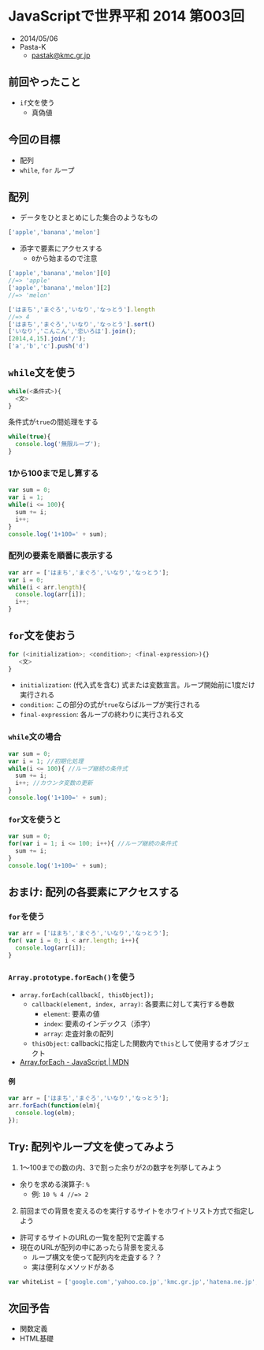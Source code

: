 # JavaScriptで世界平和 2014 第003回

- 2014/05/06
- Pasta-K
  - pastak@kmc.gr.jp

## 前回やったこと

- `if`文を使う
  - 真偽値

## 今回の目標

- 配列
- `while`, `for` ループ

## 配列

- データをひとまとめにした集合のようなもの

```javascript
['apple','banana','melon']
```

- 添字で要素にアクセスする
  - `0`から始まるので注意

```javascript
['apple','banana','melon'][0]
//=> 'apple'
['apple','banana','melon'][2]
//=> 'melon'
```

```javascript
['はまち','まぐろ','いなり','なっとう'].length
//=> 4
['はまち','まぐろ','いなり','なっとう'].sort()
['いなり','こんこん','恋いろは'].join();
[2014,4,15].join('/');
['a','b','c'].push('d')
```

## `while`文を使う

```javascript
while(<条件式>){
  <文>
}
```

条件式が`true`の間処理をする

```javascript
while(true){
  console.log('無限ループ');
}
```

### 1から100まで足し算する

```javascript
var sum = 0;
var i = 1;
while(i <= 100){
  sum += i;
  i++;
}
console.log('1+100=' + sum);
```

### 配列の要素を順番に表示する

```javascript
var arr = ['はまち','まぐろ','いなり','なっとう'];
var i = 0;
while(i < arr.length){
  console.log(arr[i]);
  i++;
}
```

## `for`文を使おう

```javascript
for (<initialization>; <condition>; <final-expression>){}
   <文>
}
```

- `initialization`: (代入式を含む) 式または変数宣言。ループ開始前に1度だけ実行される
- `condition`: この部分の式が`true`ならばループが実行される
- `final-expression`: 各ループの終わりに実行される文

### `while`文の場合

```javascript
var sum = 0;
var i = 1; //初期化処理
while(i <= 100){ //ループ継続の条件式
  sum += i;
  i++; //カウンタ変数の更新
}
console.log('1+100=' + sum);
```

### `for`文を使うと

```javascript
var sum = 0;
for(var i = 1; i <= 100; i++){ //ループ継続の条件式
  sum += i;
}
console.log('1+100=' + sum);
```

## おまけ: 配列の各要素にアクセスする

### `for`を使う

```javascript
var arr = ['はまち','まぐろ','いなり','なっとう'];
for( var i = 0; i < arr.length; i++){
  console.log(arr[i]);
}
```

### `Array.prototype.forEach()`を使う

- `array.forEach(callback[, thisObject]);`
  - `callback(element, index, array)`: 各要素に対して実行する巻数
    - `element`: 要素の値
    - `index`: 要素のインデックス（添字）
    - `array`: 走査対象の配列
  - `thisObject`: callbackに指定した関数内で`this`として使用するオブジェクト
- [Array.forEach - JavaScript \| MDN](https://developer.mozilla.org/ja/docs/Web/JavaScript/Reference/Global_Objects/Array/forEach)

#### 例

```javascript
var arr = ['はまち','まぐろ','いなり','なっとう'];
arr.forEach(function(elm){
  console.log(elm);
});
```

## Try: 配列やループ文を使ってみよう

1. 1〜100までの数の内、3で割った余りが2の数字を列挙してみよう
  - 余りを求める演算子: `%`
    - 例: `10 % 4 //=> 2`
2. 前回までの背景を変えるのを実行するサイトをホワイトリスト方式で指定しよう
  - 許可するサイトのURLの一覧を配列で定義する
  - 現在のURLが配列の中にあったら背景を変える
    - ループ構文を使って配列内を走査する？？
    - 実は便利なメソッドがある
```javascript
var whiteList = ['google.com','yahoo.co.jp','kmc.gr.jp','hatena.ne.jp','kyoto-u.ac.jp'];
```

## 次回予告

- 関数定義
- HTML基礎
